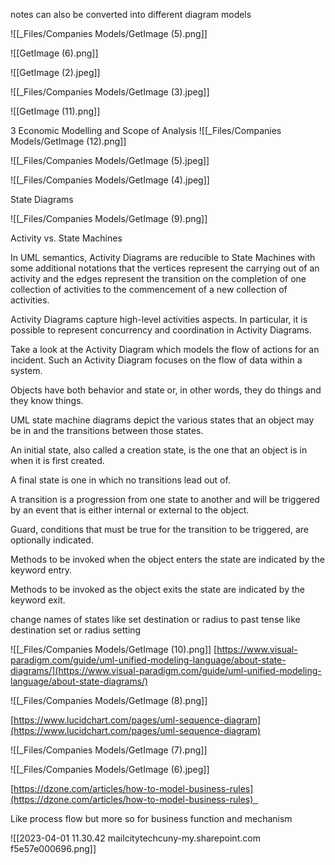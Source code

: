 
notes can also be converted into different diagram models


![[_Files/Companies Models/GetImage (5).png]]



![[GetImage (6).png]]

![[GetImage (2).jpeg]]

![[_Files/Companies Models/GetImage (3).jpeg]]

![[GetImage (11).png]]

3 Economic Modelling and Scope of Analysis
![[_Files/Companies Models/GetImage (12).png]]


![[_Files/Companies Models/GetImage (5).jpeg]]


![[_Files/Companies Models/GetImage (4).jpeg]]

State Diagrams

![[_Files/Companies Models/GetImage (9).png]]


Activity vs. State Machines 

In UML semantics, Activity Diagrams are reducible to State Machines with some additional notations that the vertices represent the carrying out of an activity and the edges represent the transition on the completion of one collection of activities to the commencement of a new collection of activities. 

Activity Diagrams capture high-level activities aspects. In particular, it is possible to represent concurrency and coordination in Activity Diagrams. 

Take a look at the Activity Diagram which models the flow of actions for an incident. Such an Activity Diagram focuses on the flow of data within a system.

Objects have both behavior and state or, in other words, they do things and they know things.

UML state machine diagrams depict the various states that an object may be in and the transitions between those states.  
  
An initial state, also called a creation state, is the one that an object is in when it is first created.  
  
A final state is one in which no transitions lead out of.  
  
A transition is a progression from one state to another and will be triggered by an event that is either internal or external to the object.  
  
Guard, conditions that must be true for the transition to be triggered, are optionally indicated.  
  
Methods to be invoked when the object enters the state are indicated by the keyword entry.  
  
Methods to be invoked as the object exits the state are indicated by the keyword exit.  
  
change names of states like set destination or radius to past tense like destination set or radius setting

![[_Files/Companies Models/GetImage (10).png]]
[https://www.visual-paradigm.com/guide/uml-unified-modeling-language/about-state-diagrams/](https://www.visual-paradigm.com/guide/uml-unified-modeling-language/about-state-diagrams/)


![[_Files/Companies Models/GetImage (8).png]]

[https://www.lucidchart.com/pages/uml-sequence-diagram](https://www.lucidchart.com/pages/uml-sequence-diagram)


![[_Files/Companies Models/GetImage (7).png]]



![[_Files/Companies Models/GetImage (6).jpeg]]

[https://dzone.com/articles/how-to-model-business-rules](https://dzone.com/articles/how-to-model-business-rules)  

Like process flow but more so for business function and mechanism

![[2023-04-01 11.30.42 mailcitytechcuny-my.sharepoint.com f5e57e000696.png]]